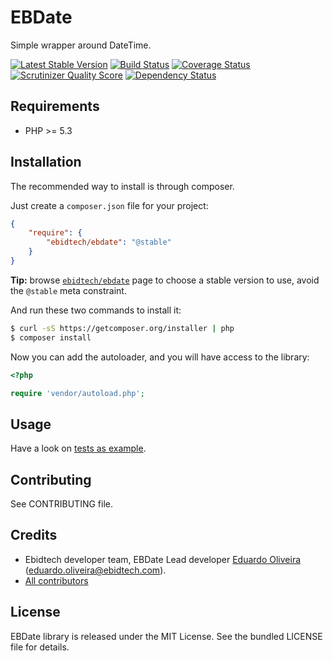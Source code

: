 # EBDate #

Simple wrapper around DateTime.

[![Latest Stable Version](https://poser.pugx.org/ebidtech/ebdate/v/stable.png)](https://packagist.org/packages/ebidtech/ebdate) [![Build Status](https://travis-ci.org/ebidtech/ebdate.png?branch=master)](https://travis-ci.org/ebidtech/ebdate) [![Coverage Status](https://coveralls.io/repos/ebidtech/ebdate/badge.png?branch=master)](https://coveralls.io/r/ebidtech/ebdate?branch=master) [![Scrutinizer Quality Score](https://scrutinizer-ci.com/g/ebidtech/ebdate/badges/quality-score.png?s=0d65743216585bb6c490b0408195a061d4b68ba4)](https://scrutinizer-ci.com/g/ebidtech/ebdate/) [![Dependency Status](https://www.versioneye.com/user/projects/52ced7d1ec13756dd000007c/badge.png)](https://www.versioneye.com/user/projects/52ced7d1ec13756dd000007c)

## Requirements ##

* PHP >= 5.3

## Installation ##

The recommended way to install is through composer.

Just create a `composer.json` file for your project:

``` json
{
    "require": {
        "ebidtech/ebdate": "@stable"
    }
}
```

**Tip:** browse [`ebidtech/ebdate`](https://packagist.org/packages/ebidtech/ebdate) page to choose a stable version to use, avoid the `@stable` meta constraint.

And run these two commands to install it:

```bash
$ curl -sS https://getcomposer.org/installer | php
$ composer install
```

Now you can add the autoloader, and you will have access to the library:

```php
<?php

require 'vendor/autoload.php';
```

## Usage ##

Have a look on [tests as example](tests/EBT/EBDate/Tests/EBDateTimeTest.php).

## Contributing ##

See CONTRIBUTING file.

## Credits ##

* Ebidtech developer team, EBDate Lead developer [Eduardo Oliveira](https://github.com/entering) (eduardo.oliveira@ebidtech.com).
* [All contributors](https://github.com/ebidtech/ebdate/contributors)

## License ##

EBDate library is released under the MIT License. See the bundled LICENSE file for details.


